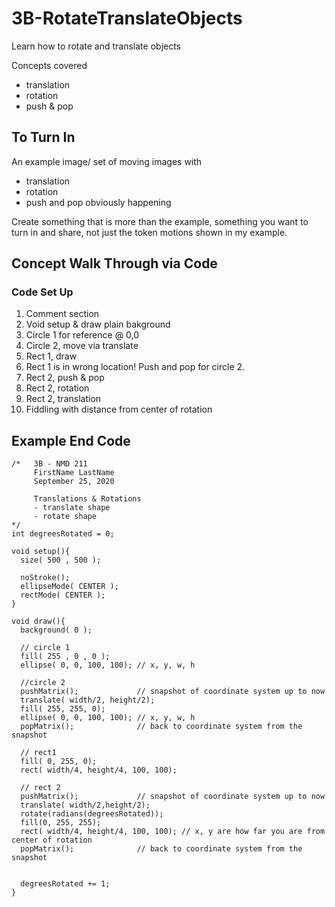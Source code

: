 # 3B-RotateTranslateObjects
Learn how to rotate and translate objects

Concepts covered
- translation
- rotation
- push & pop

## To Turn In
An example image/ set of moving images with
- translation
- rotation
- push and pop obviously happening

Create something that is more than the example, something you want to turn in and share, not just the token motions shown in my example. 
## Concept Walk Through via Code
### Code Set Up
1. Comment section
2. Void setup & draw plain bakground
3. Circle 1 for reference @ 0,0
4. Circle 2, move via translate
5. Rect 1, draw
6. Rect 1 is in wrong location! Push and pop for circle 2.
7. Rect 2, push & pop
8. Rect 2, rotation
9. Rect 2, translation
10. Fiddling with distance from center of rotation
## Example End Code
```processing
/*   3B - NMD 211 
     FirstName LastName
     September 25, 2020
     
     Translations & Rotations
     - translate shape
     - rotate shape
*/
int degreesRotated = 0;

void setup(){
  size( 500 , 500 );
  
  noStroke();
  ellipseMode( CENTER );
  rectMode( CENTER );
}

void draw(){
  background( 0 );
  
  // circle 1
  fill( 255 , 0 , 0 );
  ellipse( 0, 0, 100, 100); // x, y, w, h
  
  //circle 2
  pushMatrix();             // snapshot of coordinate system up to now
  translate( width/2, height/2);
  fill( 255, 255, 0);
  ellipse( 0, 0, 100, 100); // x, y, w, h
  popMatrix();              // back to coordinate system from the snapshot
  
  // rect1
  fill( 0, 255, 0);
  rect( width/4, height/4, 100, 100);
  
  // rect 2
  pushMatrix();             // snapshot of coordinate system up to now
  translate( width/2,height/2);
  rotate(radians(degreesRotated));
  fill(0, 255, 255);
  rect( width/4, height/4, 100, 100); // x, y are how far you are from center of rotation
  popMatrix();              // back to coordinate system from the snapshot


  degreesRotated += 1;
}
```
